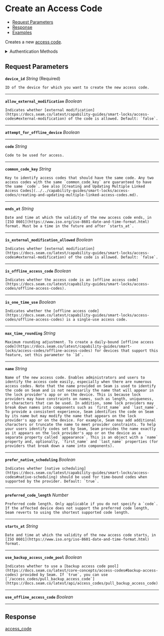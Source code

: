 # Create an Access Code

- [Request Parameters](./#request-parameters)
- [Response](./#response)
- [Examples](./#examples)

Creates a new [access code](https://docs.seam.co/latest/capability-guides/smart-locks/access-codes).


<details>

<summary>Authentication Methods</summary>

- API key
- Client session token
- Personal access token
  <br>Must also include the `seam-workspace` header in the request.

To learn more, see [Authentication](https://docs.seam.co/latest/api/authentication).
</details>

## Request Parameters

**`device_id`** *String* (Required)

````
ID of the device for which you want to create the new access code.
````

---

**`allow_external_modification`** *Boolean*

````
Indicates whether [external modification](https://docs.seam.co/latest/capability-guides/smart-locks/access-codes#external-modification) of the code is allowed. Default: `false`.
````

---

**`attempt_for_offline_device`** *Boolean*

---

**`code`** *String*

````
Code to be used for access.
````

---

**`common_code_key`** *String*

````
Key to identify access codes that should have the same code. Any two access codes with the same `common_code_key` are guaranteed to have the same `code`. See also [Creating and Updating Multiple Linked Access Codes](../../capability-guides/smart-locks/access-codes/creating-and-updating-multiple-linked-access-codes.md).
````

---

**`ends_at`** *String*

````
Date and time at which the validity of the new access code ends, in [ISO 8601](https://www.iso.org/iso-8601-date-and-time-format.html) format. Must be a time in the future and after `starts_at`.
````

---

**`is_external_modification_allowed`** *Boolean*

````
Indicates whether [external modification](https://docs.seam.co/latest/capability-guides/smart-locks/access-codes#external-modification) of the code is allowed. Default: `false`.
````

---

**`is_offline_access_code`** *Boolean*

````
Indicates whether the access code is an [offline access code](https://docs.seam.co/latest/capability-guides/smart-locks/access-codes/offline-access-codes).
````

---

**`is_one_time_use`** *Boolean*

````
Indicates whether the [offline access code](https://docs.seam.co/latest/capability-guides/smart-locks/access-codes/offline-access-codes) is a single-use access code.
````

---

**`max_time_rounding`** *String*

````
Maximum rounding adjustment. To create a daily-bound [offline access code](https://docs.seam.co/latest/capability-guides/smart-locks/access-codes/offline-access-codes) for devices that support this feature, set this parameter to `1d`.
````

---

**`name`** *String*

````
Name of the new access code. Enables administrators and users to identify the access code easily, especially when there are numerous access codes. Note that the name provided on Seam is used to identify the code on Seam and is not necessarily the name that will appear in the lock provider's app or on the device. This is because lock providers may have constraints on names, such as length, uniqueness, or characters that can be used. In addition, some lock providers may break down names into components such as `first_name` and `last_name`. To provide a consistent experience, Seam identifies the code on Seam by its name but may modify the name that appears on the lock provider's app or on the device. For example, Seam may add additional characters or truncate the name to meet provider constraints. To help your users identify codes set by Seam, Seam provides the name exactly as it appears on the lock provider's app or on the device as a separate property called `appearance`. This is an object with a `name` property and, optionally, `first_name` and `last_name` properties (for providers that break down a name into components).
````

---

**`prefer_native_scheduling`** *Boolean*

````
Indicates whether [native scheduling](https://docs.seam.co/latest/capability-guides/smart-locks/access-codes#native-scheduling) should be used for time-bound codes when supported by the provider. Default: `true`.
````

---

**`preferred_code_length`** *Number*

````
Preferred code length. Only applicable if you do not specify a `code`. If the affected device does not support the preferred code length, Seam reverts to using the shortest supported code length.
````

---

**`starts_at`** *String*

````
Date and time at which the validity of the new access code starts, in [ISO 8601](https://www.iso.org/iso-8601-date-and-time-format.html) format.
````

---

**`use_backup_access_code_pool`** *Boolean*

````
Indicates whether to use a [backup access code pool](https://docs.seam.co/latest/core-concepts/access-codes#backup-access-codes) provided by Seam. If `true`, you can use [`/access_codes/pull_backup_access_code`](https://docs.seam.co/latest/api/access_codes/pull_backup_access_code).
````

---

**`use_offline_access_code`** *Boolean*

---


## Response

[access\_code](./)

